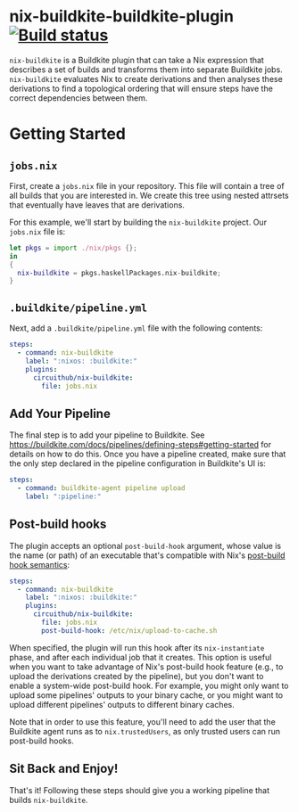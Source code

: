 # nix-buildkite-buildkite-plugin [![Build status](https://badge.buildkite.com/7918a1ba68d299f83ccc990292a97fa6eecd251703b2ca9427.svg)](https://buildkite.com/circuithub/nix-buildkite)

`nix-buildkite` is a Buildkite plugin that can take a Nix expression that
describes a set of builds and transforms them into separate Buildkite jobs.
`nix-buildkite` evaluates Nix to create derivations and then analyses these
derivations to find a topological ordering that will ensure steps have the
correct dependencies between them.

# Getting Started

## `jobs.nix`

First, create a `jobs.nix` file in your repository. This file will contain a
tree of all builds that you are interested in. We create this tree using nested
attrsets that eventually have leaves that are derivations.

For this example, we'll start by building the `nix-buildkite` project. Our
`jobs.nix` file is:

``` nix
let pkgs = import ./nix/pkgs {};
in
{
  nix-buildkite = pkgs.haskellPackages.nix-buildkite;
}
```

## `.buildkite/pipeline.yml`

Next, add a `.buildkite/pipeline.yml` file with the following contents:

``` yaml
steps:
  - command: nix-buildkite
    label: ":nixos: :buildkite:"
    plugins:
      circuithub/nix-buildkite:
        file: jobs.nix
```

## Add Your Pipeline

The final step is to add your pipeline to Buildkite. See
https://buildkite.com/docs/pipelines/defining-steps#getting-started for details
on how to do this. Once you have a pipeline created, make sure that the only
step declared in the pipeline configuration in Buildkite's UI is:

``` yaml
steps:
  - command: buildkite-agent pipeline upload
    label: ":pipeline:"
```

## Post-build hooks

The plugin accepts an optional `post-build-hook` argument, whose value
is the name (or path) of an executable that's compatible with Nix's
[post-build hook
semantics](https://nixos.org/manual/nix/stable/advanced-topics/post-build-hook.html):

``` yaml
steps:
  - command: nix-buildkite
    label: ":nixos: :buildkite:"
    plugins:
      circuithub/nix-buildkite:
        file: jobs.nix
        post-build-hook: /etc/nix/upload-to-cache.sh
```

When specified, the plugin will run this hook after its
`nix-instantiate` phase, and after each individual job that it
creates. This option is useful when you want to take advantage of
Nix's post-build hook feature (e.g., to upload the derivations created
by the pipeline), but you don't want to enable a system-wide
post-build hook. For example, you might only want to upload some
pipelines' outputs to your binary cache, or you might want to upload
different pipelines' outputs to different binary caches.

Note that in order to use this feature, you'll need to add the user
that the Buildkite agent runs as to `nix.trustedUsers`, as only
trusted users can run post-build hooks.

## Sit Back and Enjoy!

That's it! Following these steps should give you a working pipeline that builds
`nix-buildkite`.
